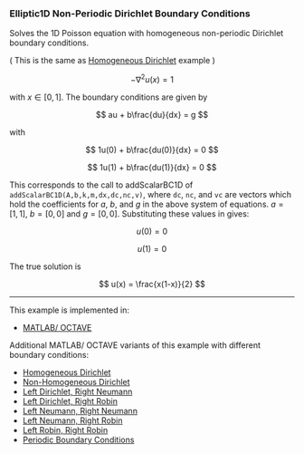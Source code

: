 ### Elliptic1D Non-Periodic Dirichlet Boundary Conditions

Solves the 1D Poisson equation with homogeneous non-periodic Dirichlet boundary conditions.

( This is the same as [Homogeneous Dirichlet](https://github.com/csrc-sdsu/mole/blob/main/examples/matlab_octave/elliptic1DHomogeneousDirichlet.m) example )

$$
-\nabla^2 u(x) = 1
$$

with $x\in[0,1]$. The boundary conditions are given by

$$
au + b\frac{du}{dx} = g
$$

with 

$$
1u(0) + b\frac{du(0)}{dx} = 0
$$

$$
1u(1) + b\frac{du(1)}{dx} = 0
$$

This corresponds to the call to addScalarBC1D of `addScalarBC1D(A,b,k,m,dx,dc,nc,v)`, where `dc`, `nc`, and `vc` are vectors which hold the coefficients for $a$, $b$, and $g$ in the above system of equations. $a=[1,1]$, $b=[0,0]$ and $g=[0,0]$. Substituting these values in gives:

$$
u(0) = 0
$$ 

$$
u(1) = 0
$$

The true solution is

$$
u(x) = \frac{x(1-x)}{2}
$$

---

This example is implemented in:
- [MATLAB/ OCTAVE](https://github.com/csrc-sdsu/mole/blob/main/examples/matlab_octave/elliptic1DNonPeriodicBC.m)

Additional MATLAB/ OCTAVE variants of this example with different boundary conditions:
- [Homogeneous Dirichlet](https://github.com/csrc-sdsu/mole/blob/main/examples/matlab_octave/elliptic1DHomogeneousDirichlet.m)
- [Non-Homogeneous Dirichlet](https://github.com/csrc-sdsu/mole/blob/main/examples/matlab_octave/elliptic1DNonHomogeneousDirichlet.m)
- [Left Dirichlet, Right Neumann](https://github.com/csrc-sdsu/mole/blob/main/examples/matlab_octave/elliptic1DLeftDirichletRightNeumann.m)
- [Left Dirichlet, Right Robin](https://github.com/csrc-sdsu/mole/blob/main/examples/matlab_octave/elliptic1DLeftDirichletRightRobin.m)
- [Left Neumann, Right Neumann](https://github.com/csrc-sdsu/mole/blob/main/examples/matlab_octave/elliptic1DLeftNeumannRightNeumann.m)
- [Left Neumann, Right Robin](https://github.com/csrc-sdsu/mole/blob/main/examples/matlab_octave/elliptic1DLeftNeumannRightRobin.m)
- [Left Robin, Right Robin](https://github.com/csrc-sdsu/mole/blob/main/examples/matlab_octave/elliptic1DLeftRobinRightRobin.m)
- [Periodic Boundary Conditions](https://github.com/csrc-sdsu/mole/blob/main/examples/matlab_octave/elliptic1DPeriodicBC.m)
